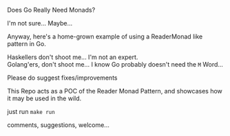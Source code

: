 Does Go Really Need Monads?

I'm not sure... Maybe...

Anyway, here's a home-grown example of using a ReaderMonad like pattern in Go.

Haskellers don't shoot me... I'm not an expert.  
Golang'ers, don't shoot me... I know Go probably doesn't need the `M` Word...  

Please do suggest fixes/improvements

This Repo acts as a POC of the Reader Monad Pattern, and showcases how it may be used in the wild.

just run
`make run`

comments, suggestions, welcome...
